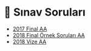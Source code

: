 # 📃 Sınav Soruları

<!--Index-->

- [2017 Final AA](./2017%20Final%20AA.pdf)
- [2018 Final Örnek Soruları AA](./2018%20Final%20%C3%96rnek%20Sorular%C4%B1%20AA.pdf)
- [2018 Vize AA](./2018%20Vize%20AA.pdf)

<!--Index-->
